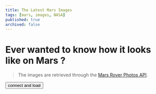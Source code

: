 ```yaml
---
title: The Latest Mars Images
tags: [mars, images, NASA]
published: true
archived: false
---
```


# Ever wanted to know how it looks like on Mars ?

<div id="album-container"></div>

> The images are retrieved through the [Mars Rover Photos API][1].

<button id="mars-load-btn" class="fg-light-grey bg-medium-grey">connect and load</button>

[1]: <https://api.nasa.gov/> "NASA Open APIs"

<script type="module" src="/assets/js/mars.mjs" />